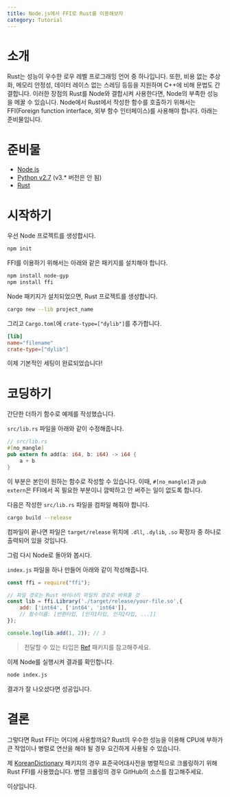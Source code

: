 ```yaml
---
title: Node.js에서 FFI로 Rust를 이용해보자
category: Tutorial
---
```


# 소개

Rust는 성능이 우수한 로우 레벨 프로그래밍 언어 중 하나입니다. 또한, 비용 없는 추상화, 메모리 안정성, 데이터 레이스 없는 스레딩 등등을 지원하며 C++에 비해 문법도 간결합니다. 이러한 장점의 Rust를 Node와 결합시켜 사용한다면, Node의 부족한 성능을 메꿀 수 있습니다. Node에서 Rust에서 작성한 함수를 호출하기 위해서는 FFI(Foreign function interface, 외부 함수 인터페이스)를 사용해야 합니다. 아래는 준비물입니다.

# 준비물

- [Node.js](https://nodejs.org/ko/)
- [Python v2.7](https://www.python.org/download/releases/2.7/) (v3.* 버전은 안 됨)
- [Rust](https://www.rust-lang.org/ko-KR/)

# 시작하기

우선 Node 프로젝트를 생성합시다.

```bash
npm init
```

FFI를 이용하기 위해서는 아래와 같은 패키지를 설치해야 합니다.

```bash
npm install node-gyp
npm install ffi
```

Node 패키지가 설치되었으면, Rust 프로젝트를 생성합니다.

```bash
cargo new --lib project_name
```

그리고 `Cargo.toml`에 `crate-type=["dylib"]`를 추가합니다.

```toml
[lib]
name="filename"
crate-type=["dylib"]
```

이제 기본적인 세팅이 완료되었습니다!

# 코딩하기

간단한 더하기 함수로 예제를 작성했습니다.

`src/lib.rs` 파일을 아래와 같이 수정해줍니다.

```rust
// src/lib.rs
#[no_mangle]
pub extern fn add(a: i64, b: i64) -> i64 {
    a + b
}
```

이 부분은 본인이 원하는 함수로 작성할 수 있습니다. 이때, `#[no_mangle]`과 `pub extern`은 FFI에서 꼭 필요한 부분이니 깜박하고 안 써주는 일이 없도록 합니다.

다음은 작성한 `src/lib.rs` 파일을 컴파일 해줘야 합니다.

```bash
cargo build --release
```

컴파일이 끝나면 파일은 `target/release` 위치에 `.dll`, `.dylib`, `.so` 확장자 중 하나로 출력되어 있을 것입니다.

그럼 다시 Node로 돌아와 봅시다.

`index.js` 파일을 하나 만들어 아래와 같이 작성해줍니다.

```javascript
const ffi = require("ffi");

// 파일 경로는 Rust 바이너리 파일의 경로로 바꿔줄 것
const lib = ffi.Library('./target/release/your-file.so',{
    add: ['int64', ['int64', 'int64']],
    // 함수이름: [반환타입, [인자1타입, 인자2타입, ...]]
});

console.log(lib.add(1, 2)); // 3
```

> 전달할 수 있는 타입은 [Ref](https://github.com/TooTallNate/ref/wiki/Known-%22types%22) 패키지를 참고해주세요.

이제 Node를 실행시켜 결과를 확인합니다.

```bash
node index.js
```

결과가 잘 나오셨다면 성공입니다.

# 결론

그렇다면 Rust FFI는 어디에 사용할까요? Rust의 우수한 성능을 이용해 CPU에 부하가 큰 작업이나 병렬로 연산을 해야 될 경우 요긴하게 사용될 수 있습니다.

제 [KoreanDictionary](https://github.com/Astro36/KoreanDictionary) 패키지의 경우 표준국어대사전을 병렬적으로 크롤링하기 위해 Rust FFI를 사용했습니다. 병렬 크롤링의 경우 GitHub의 소스를 참고해주세요.

이상입니다.
